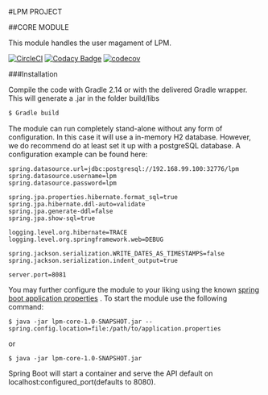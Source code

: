 #LPM PROJECT

##CORE MODULE

This module handles the user magament of LPM.

[![CircleCI](https://circleci.com/gh/BrickbitSolutions/lpm-core/tree/develop.svg?style=shield)](https://circleci.com/gh/BrickbitSolutions/lpm-core/tree/develop) [![Codacy Badge](https://api.codacy.com/project/badge/Grade/43cd9de7535549d4ad03cf4892855af3)](https://www.codacy.com/app/soulscammer/lpm-core?utm_source=github.com&amp;utm_medium=referral&amp;utm_content=BrickbitSolutions/lpm-core&amp;utm_campaign=Badge_Grade) [![codecov](https://codecov.io/gh/BrickbitSolutions/lpm-core/branch/develop/graph/badge.svg)](https://codecov.io/gh/BrickbitSolutions/lpm-core)

###Installation

Compile the code with Gradle 2.14 or with the delivered Gradle wrapper. This will generate a .jar in the folder build/libs

```sh
$ Gradle build
```

The module can run completely stand-alone without any form of configuration. In this case it will use a in-memory H2 database. 
However, we do recommend do at least set it up with a postgreSQL database. A configuration example can be found here:

```
spring.datasource.url=jdbc:postgresql://192.168.99.100:32776/lpm
spring.datasource.username=lpm
spring.datasource.password=lpm

spring.jpa.properties.hibernate.format_sql=true
spring.jpa.hibernate.ddl-auto=validate
spring.jpa.generate-ddl=false
spring.jpa.show-sql=true

logging.level.org.hibernate=TRACE
logging.level.org.springframework.web=DEBUG

spring.jackson.serialization.WRITE_DATES_AS_TIMESTAMPS=false
spring.jackson.serialization.indent_output=true

server.port=8081
```

You may further configure the module to your liking using the known [spring boot application properties](http://docs.spring.io/spring-boot/docs/current/reference/html/common-application-properties.html) . To start the module use the following command:

```
$ java -jar lpm-core-1.0-SNAPSHOT.jar --spring.config.location=file:/path/to/application.properties
```

or

```
$ java -jar lpm-core-1.0-SNAPSHOT.jar
```

Spring Boot will start a container and serve the API default on localhost:configured_port(defaults to 8080).